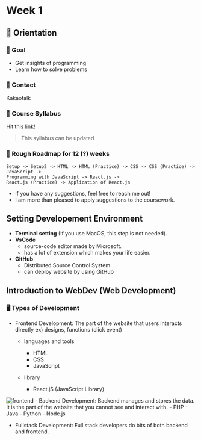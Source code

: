 # Week 1

## 🔔 Orientation

### 🏁 Goal
- Get insights of programming
- Learn how to solve problems

### 📲 Contact
Kakaotalk

### 📖 Course Syllabus
Hit this [link](https://github.com/OfficerChul/webDev101)!
> This syllabus can be updated

### 👀 Rough Roadmap for 12 (?) weeks
```
Setup -> Setup2 -> HTML -> HTML (Practice) -> CSS -> CSS (Practice) -> JavaScript -> 
Programming with JavaScript -> React.js -> 
React.js (Practice) -> Application of React.js
```

- If you have any suggestions, feel free to reach me out!
- I am more than pleased to apply suggestions to the coursework.

## Setting Developement Environment
- **Terminal setting** (If you use MacOS, this step is not needed).
- **VsCode**
    - source-code editor made by Microsoft.
    - has a lot of extension which makes your life easier.
- **GitHub**
    - Distributed Source Control System
    - can deploy website by using GitHub

## Introduction to WebDev (Web Development)
### 🖥️ Types of Development
- Frontend Development:
The part of the website that users interacts directly ex) designs, functions (click event)
    - languages and tools
        - HTML
        - CSS
        - JavaScript
        
    - library
        - React.jS (JavaScript Library)
<img src="https://www.freecodecamp.org/news/content/images/2021/12/html.png" alt="frontend"/>
- Backend Development:
Backend manages and stores the data. It is the part of the website that you cannot see and interact with.
    - PHP
    - Java
    - Python
    - Node.js

- Fullstack Development: 
Full stack developers do bits of both backend and frontend.






